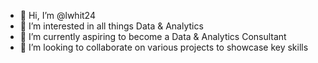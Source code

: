 - 👋 Hi, I’m @lwhit24
- 👀 I’m interested in all things Data & Analytics
- 🌱 I’m currently aspiring to become a Data & Analytics Consultant
- 💞️ I’m looking to collaborate on various projects to showcase key skills

<!---
lwhit24/lwhit24 is a ✨ special ✨ repository because its `README.md` (this file) appears on your GitHub profile.
You can click the Preview link to take a look at your changes.
--->
